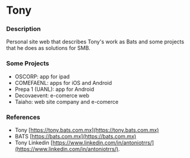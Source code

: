 # Tony

### Description

Personal site web that describes Tony's work as Bats and some projects that he does as solutions for SMB.

### Some Projects
* OSCORP: app for ipad
* COMEFAENL: apps for iOS and Android
* Prepa 1 (UANL): app for Android
* Decovaevent: e-comerce web
* Taiaho: web site company and e-comerce


### References
* Tony [https://tony.bats.com.mx](https://tony.bats.com.mx)
* BATS [https://bats.com.mx](https://bats.com.mx)
* Tony Linkedin [https://www.linkedin.com/in/antoniotrrs/](https://www.linkedin.com/in/antoniotrrs/).
